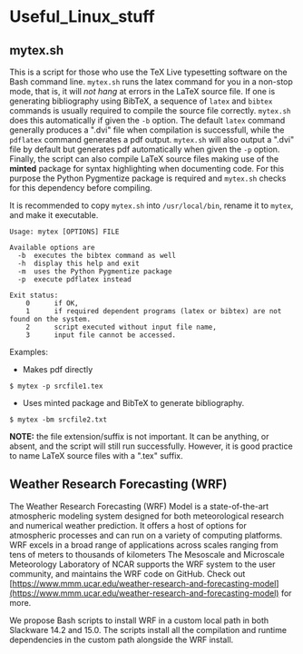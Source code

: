 # Useful_Linux_stuff

## mytex.sh

This is a script for those who use the TeX Live typesetting software on the Bash command line. `mytex.sh` runs the latex command for you in a non-stop mode, that is, it will _not hang_ at errors in the LaTeX source file. If one is generating bibliography using BibTeX, a sequence of `latex` and `bibtex` commands is usually required to compile the source file correctly. `mytex.sh` does this automatically if given the `-b` option. The default `latex` command generally produces a ".dvi" file when compilation is successfull, while the `pdflatex` command generates a pdf output. `mytex.sh` will also output a ".dvi" file by default but generates pdf automatically when given the `-p` option. Finally, the script can also compile LaTeX source files making use of the __minted__ package for syntax highlighting when documenting code. For this purpose the Python Pygmentize package is required and `mytex.sh` checks for this dependency before compiling.

It is recommended to copy `mytex.sh` into `/usr/local/bin`, rename it to `mytex`, and make it executable.

```
Usage: mytex [OPTIONS] FILE

Available options are
  -b  executes the bibtex command as well
  -h  display this help and exit
  -m  uses the Python Pygmentize package
  -p  execute pdflatex instead

Exit status:
    0      if OK,
    1      if required dependent programs (latex or bibtex) are not found on the system.
    2      script executed without input file name,
    3      input file cannot be accessed.
```
Examples:
- Makes pdf directly
```
$ mytex -p srcfile1.tex
```
- Uses minted package and BibTeX to generate bibliography.
```
$ mytex -bm srcfile2.txt
```
__NOTE:__ the file extension/suffix is not important. It can be anything, or absent, and the script will still run successfully. However, it is good practice to name LaTeX source files with a ".tex" suffix.


## Weather Research Forecasting (WRF)

The Weather Research Forecasting (WRF) Model is a state-of-the-art atmospheric modeling system designed for both meteorological research and numerical weather prediction. It offers a host of  options for atmospheric processes and can run on a variety of computing platforms. WRF excels in a broad range of applications across scales ranging from tens of meters to thousands of kilometers The Mesoscale and Microscale Meteorology Laboratory of NCAR supports the WRF system to the user community, and maintains the WRF code on GitHub. Check out [https://www.mmm.ucar.edu/weather-research-and-forecasting-model](https://www.mmm.ucar.edu/weather-research-and-forecasting-model) for more.

We propose Bash scripts to install WRF in a custom local path in both Slackware 14.2 and 15.0. The scripts install all the compilation and runtime dependencies in the custom path alongside the WRF install.

